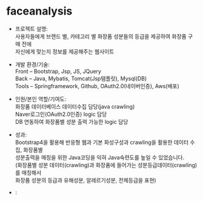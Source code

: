 # faceanalysis

-	프로젝트 설명: <br/>
사용자들에게 브랜드 별, 카테고리 별 화장품 성분들의 등급을 제공하여 화장품 구매 전에 <br/>
자신에게 맞는지 정보를 제공해주는 웹사이트<br/>

-	개발 환경/기술:	<br/>
Front – Bootstrap, Jsp, JS, JQuery<br/>
Back – Java, Mybatis, Tomcat(Jsp탬플릿), Mysql(DB)<br/>
Tools – Springframework, Github, OAuth2.0(네이버인증), Aws(배포) <br/>

-	인원/본인 역할/기여도: <br/>
화장품 데이터베이스 데이터수집 담당(java crawling) <br/>
Naver로그인(OAuth2.0인증) logic 담당<br/>
DB 연동하여 화장품별 성분 출력 가능한 logic 담당<br/>

-	성과: <br/>
Bootstrap4을 활용해 반응형 웹과 기본 화성구성과 crawling을 활용한 데이터 수집, 화장품별<br/>
성분출력을 매칭을 위한 Java코딩을 익혀 Java숙련도를 높일 수 있었습니다.<br/>
(화장품별 성분 데이터(crawling)과 화장품에 들어가는 성분등급데이터(crawling)를 매칭해서 <br/>
화장품 성분의 등급과 유해성분, 알레르기성분, 전체등급을 표현)<br/>
-	: <br/>
